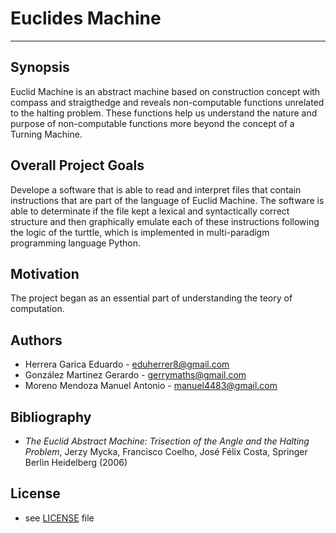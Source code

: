 # Euclides Machine
-----------
## Synopsis
Euclid Machine is an abstract machine based on construction concept with compass 
and straigthedge and reveals non-computable functions unrelated to the halting problem. These functions help us understand the nature and purpose of non-computable functions more beyond the concept of a Turning Machine. 

## Overall Project Goals
Develope a software that is able to read and interpret files that contain instructions that are part of the 
language of Euclid Machine. The software is able to determinate if the file kept a lexical and syntactically correct structure and then graphically emulate each of these instructions following the logic of the turttle, which is implemented in multi-paradigm programming language Python.

## Motivation
The project began as an essential part of understanding the teory of computation. 

## Authors
* Herrera Garica Eduardo  - <eduherrer8@gmail.com> 
* González Martinez Gerardo - <gerrymaths@gmail.com> 
* Moreno Mendoza Manuel Antonio - <manuel4483@gmail.com> 

## Bibliography

- *The Euclid Abstract Machine: Trisection of the Angle and the Halting Problem*, Jerzy Mycka, Francisco Coelho, José Félix Costa, Springer Berlin Heidelberg (2006)


## License 
* see [LICENSE](https://github.com/username/sw-name/blob/master/LICENSE.md) file

